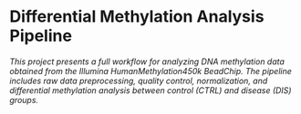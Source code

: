 # Differential Methylation Analysis Pipeline
###### This project presents a full workflow for analyzing DNA methylation data obtained from the Illumina HumanMethylation450k BeadChip. The pipeline includes raw data preprocessing, quality control, normalization, and differential methylation analysis between control (CTRL) and disease (DIS) groups.




